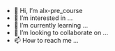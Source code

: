 - 👋 Hi, I’m alx-pre_course
- 👀 I’m interested in ...
- 🌱 I’m currently learning ...
- 💞️ I’m looking to collaborate on ...
- 📫 How to reach me ...

<!---
alx-pre_course is a ✨ special ✨ repository because its `README.md` (this file) appears on your GitHub profile.
You can click the Preview link to take a look at your changes.
--->
